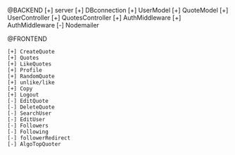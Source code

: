 @BACKEND
[+] server
[+] DBconnection
[+] UserModel
[+] QuoteModel
[+] UserController
[+] QuotesController
[+] AuthMiddleware
[+] AuthMiddleware
[-] Nodemailer

@FRONTEND

    [+] CreateQuote
    [+] Quotes
    [+] LikeQuotes
    [+] Profile
    [+] RandomQuote
    [+] unlike/like
    [+] Copy
    [+] Logout
    [-] EditQuote
    [-] DeleteQuote
    [-] SearchUser
    [-] EditUser
    [-] Followers
    [-] Following
    [-] followerRedirect
    [-] AlgoTopQuoter
   
